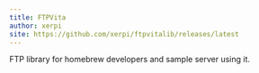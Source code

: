 ```yaml
---
title: FTPVita
author: xerpi
site: https://github.com/xerpi/ftpvitalib/releases/latest
---
```

FTP library for homebrew developers and sample server using it.
